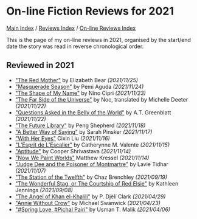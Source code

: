 # On-line Fiction Reviews for 2021

[Main Index](../../../README.md) / [Reviews Index](../../README.md) / [On-line Reviews Index](../README.md)

This is the page of my on-line reviews in 2021, organised by the start/end date the story was read in reverse chronological order.

## Reviewed in 2021
- ["The Red Mother"](20211125-RedMother.md) by Elizabeth Bear *(2021/11/25)*
- ["Masquerade Season"](20211124-MasqueradeSeason.md) by Pemi Aguda *(2021/11/24)*
- ["The Shape of My Name"](20211123-ShapeOfMyName.md) by Nino Cipri *(2021/11/23)*
- ["The Far Side of the Universe"](20211122-FarSideUniverse.md) by Noc, translated by Michelle Deeter *(2021/11/22)*
- ["Questions Asked in the Belly of the World"](20211122-QuestionsAskedBellyOfTheWorld.md) by A.T. Greenblatt *(2021/11/22)*
- ["The Future Library"](20211118-FutureLibrary.md) by Peng Shepherd *(2021/11/18)*
- ["A Better Way of Saying"](20211117-BetterWayOfSaying.md) by Sarah Pinsker *(2021/11/17)*
- ["With Her Eyes"](20211116-WithHerEyes.md) Cixin Liu *(2021/11/16)*
- ["L’Esprit de L’Escalier"](20211115-EspritEscalier.md) by Catherynne M. Valente *(2021/11/15)*
- ["Aptitude"](20211114-Aptitude.md) by Cooper Shrivastava *(2021/11/14)*
- ["Now We Paint Worlds"](20211114-NowWePaintWorlds.md) Matthew Kressel *(2021/11/14)*
- ["Judge Dee and the Poisoner of Montmartre"](20211107-JudgeDeePoisonerMontmartre.md) by Lavie Tidhar *(2021/11/07)*
- ["The Station of the Twelfth"](20210919-StationTwelfth.md) by Chaz Brenchley *(2021/09/19)*
- ["The Wonderful Stag, or The Courtship of Red Elsie"](20210908-WonderfulStag.md) by Kathleen Jennings *(2021/09/08)*
- ["The Angel of Khan el-Khalili"](20210429-AngelKhanelKhalili.md) by P. Djèlí Clark *(2021/04/29)*
- ["Annie Without Crow"](20210423-AnnieWithoutCrow.md) by Michael Swanwick *(2021/04/23)*
- ["#Spring Love, #Pichal Pairi"](20210406-SpringLovePichalPairi.md) by Usman T. Malik *(2021/04/06)*

